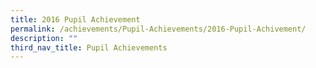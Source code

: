 ```yaml
---
title: 2016 Pupil Achievement
permalink: /achievements/Pupil-Achievements/2016-Pupil-Achivement/
description: ""
third_nav_title: Pupil Achievements
---
```

